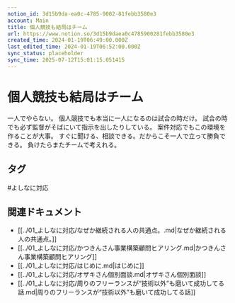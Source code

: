 ```yaml
---
notion_id: 3d15b9da-ea0c-4785-9002-81febb3580e3
account: Main
title: 個人競技も結局はチーム
url: https://www.notion.so/3d15b9daea0c4785900281febb3580e3
created_time: 2024-01-19T06:49:00.000Z
last_edited_time: 2024-01-19T06:52:00.000Z
sync_status: placeholder
sync_time: 2025-07-12T15:01:15.051415
---
```

# 個人競技も結局はチーム

一人でやらない。
個人競技でも本当に一人になるのは試合の時だけ。
試合の時でも必ず監督がそばにいて指示を出したりしている。
案件対応でもこの環境を作ることが大事。
すぐに聞ける、相談できる。だからこそ一人で立って勝負できる。
負けたらまたチームで考えれる。

## タグ

#よしなに対応 

## 関連ドキュメント

- [[../01_よしなに対応/なぜか継続される人の共通点。.md|なぜか継続される人の共通点。]]
- [[../01_よしなに対応/かつきんさん事業構築顧問ヒアリング.md|かつきんさん事業構築顧問ヒアリング]]
- [[../01_よしなに対応/はじめに.md|はじめに]]
- [[../01_よしなに対応/オザキさん個別面談.md|オザキさん個別面談]]
- [[../01_よしなに対応/周りのフリーランスが“技術以外”も磨いて成功してる話.md|周りのフリーランスが“技術以外”も磨いて成功してる話]]
